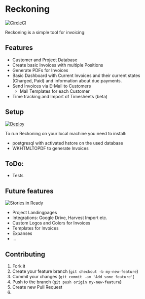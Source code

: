 # Reckoning

[![CircleCI](https://circleci.com/gh/reckoning/app/tree/main.svg?style=svg)](https://circleci.com/gh/reckoning/app/tree/main)

Reckoning is a simple tool for invoicing

## Features
- Customer and Project Database
- Create basic Invoices with multiple Positions
- Generate PDFs for Invoices
- Basic Dashboard with Current Invoices and their current states (Charged, Paid) and information about due payments.
- Send Invoices via E-Mail to Customers
  - Mail Templates for each Customer
- Time tracking and Import of Timesheets (beta)

## Setup

[![Deploy](https://www.herokucdn.com/deploy/button.png)](https://heroku.com/deploy)

To run Reckoning on your local machine you need to install:

- postgresql with activated hstore on the used database
- WKHTMLTOPDF to generate Invoices

## ToDo:

- Tests

## Future features

[![Stories in Ready](https://badge.waffle.io/mortik/reckoning.png?label=ready&title=Ready)](http://waffle.io/mortik/reckoning)

- Project Landingpages
- Integrations: Google Drive, Harvest Import etc.
- Custom Logos and Colors for Invoices
- Templates for Invoices
- Expanses
- ...

## Contributing

1. Fork it
2. Create your feature branch (`git checkout -b my-new-feature`)
3. Commit your changes (`git commit -am 'Add some feature'`)
4. Push to the branch (`git push origin my-new-feature`)
5. Create new Pull Request
6.

